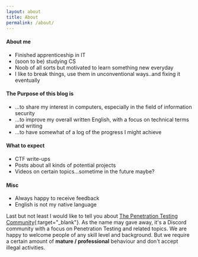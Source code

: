 ```yaml
---
layout: about
title: About
permalink: /about/
---
```

#### <h4>About me</h4>
* Finished apprenticeship in IT
* (soon to be) studying CS
* Noob of all sorts but motivated to learn something new everyday
* I like to break things, use them in unconventional ways..and fixing it eventually



#### <h4>The Purpose of this blog is</h4>
* ...to share my interest in computers, especially in the field of information security
* ...to improve my overall written English, with a focus on technical terms and writing
* ...to have somewhat of a log of the progress I might achieve


#### What to expect
* CTF write-ups
* Posts about all kinds of potential projects
* Videos on certain topics...sometime in the future maybe?


#### Misc
* Always happy to receive feedback
* English is not my native language


Last but not least I would like to tell you about [The Penetration Testing Community<i class="fa fa-external-link"></i>](https://discord.gg/sNsCSqZ){:target="_blank"}.
As the name may gave away, it's a Discord community with a focus on Penetration Testing and related topics. We are happy to welcome people of any skill level and background. But we require a certain amount of **mature / professional** behaviour and don't accept illegal activities.
